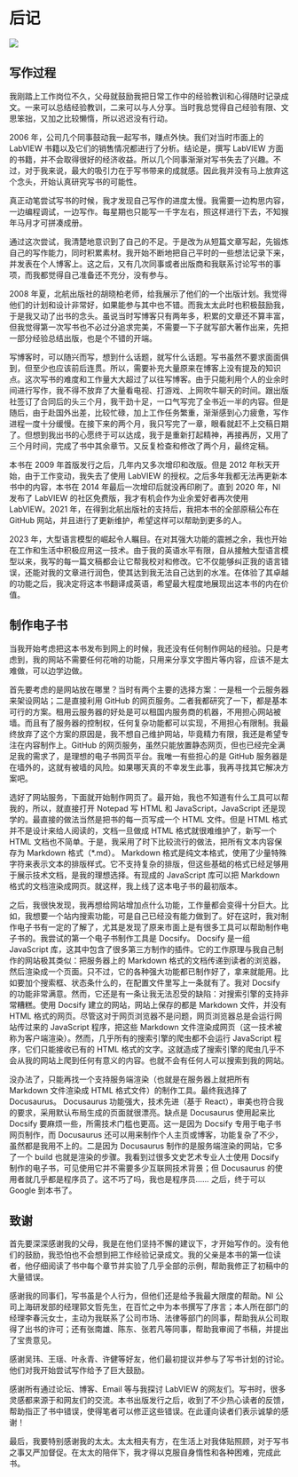 # 后记

![](cover/epilogue.png)

## 写作过程

我刚踏上工作岗位不久，父母就鼓励我把日常工作中的经验教训和心得随时记录成文。一来可以总结经验教训，二来可以与人分享。当时我总觉得自己经验有限、文思笨拙，又加之比较懒惰，所以迟迟没有行动。

2006 年，公司几个同事鼓动我一起写书，赚点外快。我们对当时市面上的 LabVIEW 书籍以及它们的销售情况都进行了分析。结论是，撰写 LabVIEW 方面的书籍，并不会取得很好的经济收益。所以几个同事渐渐对写书失去了兴趣。不过，对于我来说，最大的吸引力在于写书带来的成就感。因此我并没有马上放弃这个念头，开始认真研究写书的可能性。

真正动笔尝试写书的时候，我才发现自己写作的进度太慢。我需要一边构思内容，一边编程调试，一边写作。每星期也只能写一千字左右，照这样进行下去，不知猴年马月才可拼凑成册。

通过这次尝试，我清楚地意识到了自己的不足。于是改为从短篇文章写起，先锻炼自己的写作能力，同时积累素材。我开始不断地把自己平时的一些想法记录下来，并发表在个人博客上。这之后，又有几次同事或者出版商和我联系讨论写书的事项，而我都觉得自己准备还不充分，没有参与。

2008 年夏，北航出版社的胡晓柏老师，给我展示了他们的一个出版计划。我觉得他们的计划和设计非常好，如果能参与其中也不错。而我太太此时也积极鼓励我，于是我又动了出书的念头。虽说当时写博客只有两年多，积累的文章还不算丰富，但我觉得第一次写书也不必过分追求完美，不需要一下子就写部大著作出来，先把一部分经验总结出版，也是个不错的开端。

写博客时，可以随兴而写，想到什么话题，就写什么话题。写书虽然不要求面面俱到，但至少也应该前后连贯。所以，需要补充大量原来在博客上没有提及的知识点。这次写书的难度和工作量大大超过了以往写博客。由于只能利用个人的业余时间进行写作，我不得不放弃了大量看电视、打游戏、上网吹牛聊天的时间。跟出版社签订了合同后的头三个月，我干劲十足，一口气写完了全书近一半的内容。但是随后，由于赴国外出差，比较忙碌，加上工作任务繁重，渐渐感到心力疲惫，写作进程一度十分缓慢。在接下来的两个月，我只写完了一章，眼看就赶不上交稿日期了。但想到我出书的心愿终于可以达成，我于是重新打起精神，再接再厉，又用了三个月时间，完成了书中其余章节。又反复检查和修改了两个月，最终定稿。

本书在 2009 年首版发行之后，几年内又多次增印和改版。但是 2012 年秋天开始，由于工作变动，我失去了使用 LabVIEW 的授权。之后多年我都无法再更新本书中的内容，本书在 2014 年最后一次增印后就没再印刷了。直到 2020 年，NI 发布了 LabVIEW 的社区免费版，我才有机会作为业余爱好者再次使用 LabVIEW。2021 年，在得到北航出版社的支持后，我把本书的全部原稿公布在 GitHub 网站，并且进行了更新维护，希望这样可以帮助到更多的人。

2023 年，大型语言模型的崛起令人瞩目。在对其强大功能的震撼之余，我也开始在工作和生活中积极应用这一技术。由于我的英语水平有限，自从接触大型语言模型以来，我写的每一篇文稿都会让它帮我校对和修改。它不仅能够纠正我的语言错误，还能对我的文章进行润色，使其达到我无法自己达到的水准。在体验了其卓越的功能之后，我决定将这本书翻译成英语，希望最大程度地展现出这本书的内在价值。

## 制作电子书

当我开始考虑把这本书发布到网上的时候，我还没有任何制作网站的经验。只是考虑到，我的网站不需要任何花哨的功能，只用来分享文字图片等内容，应该不是太难做，可以边学边做。

首先要考虑的是网站放在哪里？当时有两个主要的选择方案：一是租一个云服务器来架设网站；二是直接利用 GitHub 的网页服务。二者我都研究了一下，都是基本可行的方案。租用云服务器的好处是可以租国内服务商的机器，不用担心网站被墙。而且有了服务器的控制权，任何复杂功能都可以实现，不用担心有限制。我最终放弃了这个方案的原因是，我不想自己维护网站，毕竟精力有限，我还是希望专注在内容制作上。GitHub 的网页服务，虽然只能放置静态网页，但也已经完全满足我的需求了，是理想的电子书网页平台。我唯一有些担心的是 GitHub 服务器是在墙外的，这就有被墙的风险。如果哪天真的不幸发生此事，我再寻找其它解决方案吧。

选好了网站服务，下面就开始制作网页了。最开始，我也不知道有什么工具可以帮我的，所以，就直接打开 Notepad 写 HTML 和 JavaScript，JavaScript 还是现学的。最直接的做法当然是把书的每一页写成一个 HTML 文件。但是 HTML 格式并不是设计来给人阅读的，文档一旦做成 HTML 格式就很难维护了，新写一个 HTML 文档也不简单。于是，我采用了时下比较流行的做法，把所有文本内容保存为 Markdown 格式（\*.md）。 Markdown 格式是纯文本格式，使用了少量特殊字符来表示文本的排版样式。它不支持复杂的排版，但这些基础的格式已经足够用于展示技术文档，是我的理想选择。有现成的 JavaScript 库可以把 Markdown 格式的文档渲染成网页。就这样，我上线了这本电子书的最初版本。

之后，我很快发现，我再想给网站增加点什么功能，工作量都会变得十分巨大。比如，我想要一个站内搜索功能，可是自己已经没有能力做到了。好在这时，我对制作电子书有一定的了解了，尤其是发现了原来市面上是有很多工具可以帮助制作电子书的。我尝试的第一个电子书制作工具是 Docsify。 Docsify 是一组 JavaScript 库，这其中包含了很多第三方制作的插件。它的工作原理与我自己制作的网站极其类似：把服务器上的 Markdown 格式的文档传递到读者的浏览器，然后渲染成一个页面。只不过，它的各种强大功能都已制作好了，拿来就能用。比如要加个搜索框、状态条什么的，在配置文件里写上一条就有了。我对 Docsify 的功能非常满意。然而，它还是有一条让我无法忍受的缺陷：对搜索引擎的支持非常糟糕。使用 Docsify 建立的网站，网站上保存的都是 Markdown 文件，并没有 HTML 格式的网页。尽管这对于网页浏览器不是问题，网页浏览器总是会运行网站传过来的 JavaScript 程序，把这些 Markdown 文件渲染成网页（这一技术被称为客户端渲染）。然而，几乎所有的搜索引擎的爬虫都不会运行 JavaScript 程序，它们只能接收已有的 HTML 格式的文字。这就造成了搜索引擎的爬虫几乎不会从我的网站上爬到任何有意义的内容。也就不会有任何人可以搜索到我的网站。

没办法了，只能再找一个支持服务端渲染（也就是在服务器上就把所有 Markdown 文件渲染成 HTML 格式文件）的制作工具。最终我选择了 Docusaurus。 Docusaurus 功能强大，技术先进（基于 React），审美也符合我的要求，采用默认布局生成的页面就很漂亮。缺点是 Docusaurus 使用起来比 Docsify 要麻烦一些，所需技术门槛也更高。这一是因为 Docsify 专用于电子书网页制作，而 Docusaurus 还可以用来制作个人主页或博客，功能复杂了不少，虽然都是我用不上的。二是因为 Docusaurus 制作的是服务端渲染的网站，它多了一个 build 也就是渲染的步骤。我看到过很多文史艺术专业人士使用 Docsify 制作的电子书，可见使用它并不需要多少互联网技术背景；但 Docusaurus 的使用者就几乎都是程序员了。这不巧了吗，我也是程序员…… 之后，终于可以 Google 到本书了。


## 致谢

首先要深深感谢我的父母，我是在他们坚持不懈的建议下，才开始写作的。没有他们的鼓励，我恐怕也不会想到把工作经验记录成文。我的父亲是本书的第一位读者，他仔细阅读了书中每个章节并实验了几乎全部的示例，帮助我修正了初稿中的大量错误。

感谢我的同事们，写书虽是个人行为，但他们还是给予我最大限度的帮助。NI 公司上海研发部的经理郭文哲先生，在百忙之中为本书撰写了序言；本人所在部门的经理李春沅女士，主动为我联系了公司市场、法律等部门的同事，帮助我从公司取得了出书的许可；还有张南雄、陈东、张若凡等同事，帮助我审阅了书稿，并提出了宝贵意见。

感谢吴玮、王瑶、叶永青、许健等好友，他们最初提议并参与了写书计划的讨论。他们对我开始尝试写作给予了巨大鼓励。

感谢所有通过论坛、博客、Email 等与我探讨 LabVIEW 的网友们。写书时，很多灵感都来源于和网友们的交流。本书出版发行之后，收到了不少热心读者的反馈，帮助指正了书中错误，使得笔者可以修正这些错误。在此谨向读者们表示诚挚的感谢！

最后，我要特别感谢我的太太。太太相夫有方，在生活上对我体贴照顾，对于写书之事又严加督促。在太太的陪伴下，我才得以克服自身惰性和各种困难，完成此书。
